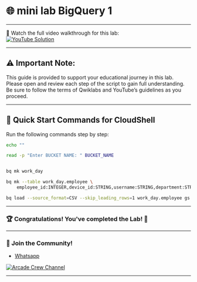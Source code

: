 # 🌐 mini lab BigQuery  1

--- 

🎥 Watch the full video walkthrough for this lab:  
[![YouTube Solution](https://img.shields.io/badge/YouTube-Watch%20Solution-red?style=flat&logo=youtube)](https://www.youtube.com/watch?v=wjSrI-UHmM8)

---
## ⚠️ **Important Note:**
This guide is provided to support your educational journey in this lab. Please open and review each step of the script to gain full understanding. Be sure to follow the terms of Qwiklabs and YouTube’s guidelines as you proceed.

---

## 🚀 Quick Start Commands for CloudShell  
Run the following commands step by step:  

```bash
echo ""

read -p "Enter BUCKET NAME: " BUCKET_NAME


bq mk work_day

bq mk --table work_day.employee \
    employee_id:INTEGER,device_id:STRING,username:STRING,department:STRING,office:STRING

bq load --source_format=CSV --skip_leading_rows=1 work_day.employee gs://$BUCKET_NAME/employees.csv employee_id:INTEGER,device_id:STRING,username:STRING,department:STRING,office:STRING

```

---

### 🏆 Congratulations! You've completed the Lab! 🎉

---

### 🤝 Join the Community!

- [Whatsapp](https://chat.whatsapp.com/KkNEauOhBQXHdVcmqIlv9F)  

[![Arcade Crew Channel](https://img.shields.io/badge/YouTube-Arcade%20Crew-red?style=flat&logo=youtube)](https://www.youtube.com/@Arcade61432)

---